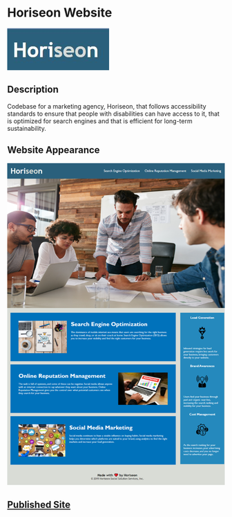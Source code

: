 # Horiseon Website

![Horiseon Logo.](./assets/images/horiseon-logo.JPG)

## Description

Codebase for a marketing agency, Horiseon, that follows accessibility standards to ensure that people with disabilities can have access to it, that is optimized for search engines and that is efficient for long-term sustainability.

## Website Appearance 

![Horiseon Website, with a header, nav bar with links, and cards sections with information and images.](./assets/images/horiseon-screenshot.png)

## [Published Site](https://dinoabrego.github.io/horiseon-refactor/)

